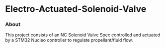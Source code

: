 # Electro-Actuated-Solenoid-Valve

### About

This project consists of an NC Solenoid Valve Spec controlled and actuated by a STM32 Nucleo controller to regulate propellant/fluid flow.

